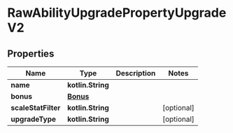 
# RawAbilityUpgradePropertyUpgradeV2

## Properties
| Name | Type | Description | Notes |
| ------------ | ------------- | ------------- | ------------- |
| **name** | **kotlin.String** |  |  |
| **bonus** | [**Bonus**](Bonus.md) |  |  |
| **scaleStatFilter** | **kotlin.String** |  |  [optional] |
| **upgradeType** | **kotlin.String** |  |  [optional] |



